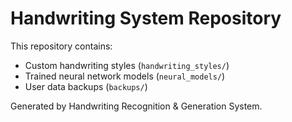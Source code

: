 # Handwriting System Repository

This repository contains:
- Custom handwriting styles (`handwriting_styles/`)
- Trained neural network models (`neural_models/`)
- User data backups (`backups/`)

Generated by Handwriting Recognition & Generation System.
